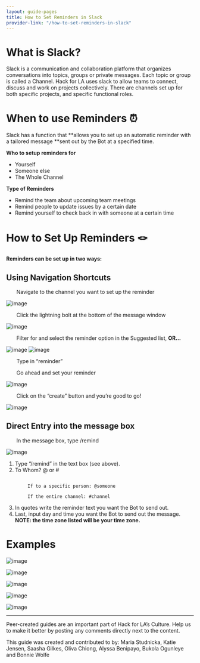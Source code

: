 ```yaml
---
layout: guide-pages
title: How to Set Reminders in Slack
provider-link: "/how-to-set-reminders-in-slack"
---
```


# **What** is Slack?

Slack is a communication and collaboration platform that organizes conversations into topics, groups or private messages.  Each topic or group is called a Channel.  Hack for LA uses slack to allow teams to connect, discuss and work on projects collectively.  There are channels set up for both specific projects, and specific functional roles. 


# **When** to use Reminders ⏰

Slack has a function that **allows you to set up an automatic reminder with a tailored message **sent out by the Bot at a specified time.  

**Who to setup reminders for**
* Yourself 
* Someone else 
* The Whole Channel

**Type of Reminders**

* Remind the team about upcoming team meetings
* Remind people to update issues by a certain date
* Remind yourself to check back in with someone at a certain time


# **How** to Set Up Reminders 🪢

**Reminders can be set up in two ways:**


## Using Navigation Shortcuts

&nbsp;&nbsp;&nbsp;&nbsp;&nbsp;&nbsp; Navigate to the channel you want to set up the reminder


![image](assets/images/guides/how-to-set-reminders-in-slack/image2.png)



&nbsp;&nbsp;&nbsp;&nbsp;&nbsp;&nbsp; Click the lightning bolt at the bottom of the message window 

![image](assets/images/guides/how-to-set-reminders-in-slack/image15.png)

    




&nbsp;&nbsp;&nbsp;&nbsp;&nbsp;&nbsp; Filter for and select the reminder option in the Suggested list, **OR…**




![image](assets/images/guides/how-to-set-reminders-in-slack/image10.png)
![image](assets/images/guides/how-to-set-reminders-in-slack/image3.png)



&nbsp;&nbsp;&nbsp;&nbsp;&nbsp;&nbsp; Type in “reminder”


&nbsp;&nbsp;&nbsp;&nbsp;&nbsp;&nbsp; Go ahead and set your reminder


![image](assets/images/guides/how-to-set-reminders-in-slack/image16.png)




&nbsp;&nbsp;&nbsp;&nbsp;&nbsp;&nbsp; Click on the “create” button and you’re good to go! 


![image](assets/images/guides/how-to-set-reminders-in-slack/image14.png)






## Direct Entry into the message box


&nbsp;&nbsp;&nbsp;&nbsp;&nbsp;&nbsp; In the message box, type /remind 



![image](assets/images/guides/how-to-set-reminders-in-slack/image11.png)





1. Type “/remind” in the text box (see above).
2. To Whom? @ or # 



```

        If to a specific person: @someone

```

```
        If the entire channel: #channel
```

3. In quotes write the reminder text you want the Bot to send out.
4. Last, input day and time you want the Bot to send out the message. **NOTE: the time zone listed will be your time zone.**


# **Examples**

![image](assets/images/guides/how-to-set-reminders-in-slack/image8.png)




![image](assets/images/guides/how-to-set-reminders-in-slack/image5.png)




![image](assets/images/guides/how-to-set-reminders-in-slack/image9.png)





![image](assets/images/guides/how-to-set-reminders-in-slack/image12.png)




![image](assets/images/guides/how-to-set-reminders-in-slack/image4.png)





---


Peer-created guides are an important part of Hack for LA’s Culture. Help us to make it better by posting any comments directly next to the content.

This guide was created and contributed to by: Maria Studnicka, Katie Jensen, Saasha Gilkes, Oliva Chiong, Alyssa Benipayo, Bukola Ogunleye and Bonnie Wolfe
